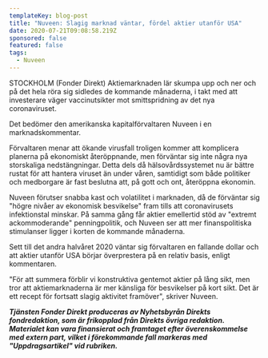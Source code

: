 ```yaml
---
templateKey: blog-post
title: "Nuveen: Slagig marknad väntar, fördel aktier utanför USA"
date: 2020-07-21T09:08:58.219Z
sponsored: false
featured: false
tags:
  - Nuveen
---
```

STOCKHOLM (Fonder Direkt) Aktiemarknaden lär skumpa upp och ner och på det hela röra sig sidledes de kommande månaderna, i takt med att investerare väger vaccinutsikter mot smittspridning av det nya coronaviruset.

Det bedömer den amerikanska kapitalförvaltaren Nuveen i en marknadskommentar.

Förvaltaren menar att ökande virusfall troligen kommer att komplicera planerna på ekonomiskt återöppnande, men förväntar sig inte några nya storskaliga nedstängningar. Detta dels då hälsovårdssystemet nu är bättre rustat för att hantera viruset än under våren, samtidigt som både politiker och medborgare är fast beslutna att, på gott och ont, återöppna ekonomin.

Nuveen förutser snabba kast och volatilitet i marknaden, då de förväntar sig "högre nivåer av ekonomisk besvikelse" fram tills att coronavirusets infektionstal minskar. På samma gång får aktier emellertid stöd av "extremt ackommoderande" penningpolitik, och Nuveen ser att mer finanspolitiska stimulanser ligger i korten de kommande månaderna.

Sett till det andra halvåret 2020 väntar sig förvaltaren en fallande dollar och att aktier utanför USA börjar överprestera på en relativ basis, enligt kommentaren.

"För att summera förblir vi konstruktiva gentemot aktier på lång sikt, men tror att aktiemarknaderna är mer känsliga för besvikelser på kort sikt. Det är ett recept för fortsatt slagig aktivitet framöver", skriver Nuveen.

***Tjänsten Fonder Direkt produceras av Nyhetsbyrån Direkts fondredaktion, som är frikopplad från Direkts övriga redaktion. Materialet kan vara finansierat och framtaget efter överenskommelse med extern part, vilket i förekommande fall markeras med "Uppdragsartikel" vid rubriken.***